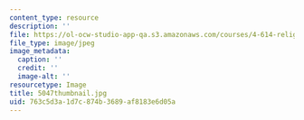 ```yaml
---
content_type: resource
description: ''
file: https://ol-ocw-studio-app-qa.s3.amazonaws.com/courses/4-614-religious-architecture-and-islamic-cultures-fall-2002/763c5d3a1d7c874b3689af8183e6d05a_5047thumbnail.jpg
file_type: image/jpeg
image_metadata:
  caption: ''
  credit: ''
  image-alt: ''
resourcetype: Image
title: 5047thumbnail.jpg
uid: 763c5d3a-1d7c-874b-3689-af8183e6d05a
---
```

